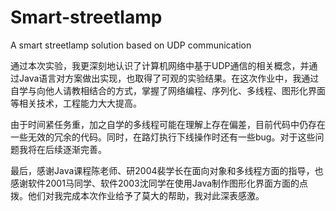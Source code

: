 # Smart-streetlamp
A smart streetlamp solution based on UDP communication

通过本次实验，我更深刻地认识了计算机网络中基于UDP通信的相关概念，并通过Java语言对方案做出实现，也取得了可观的实验结果。在这次作业中，我通过自学与向他人请教相结合的方式，掌握了网络编程、序列化、多线程、图形化界面等相关技术，工程能力大大提高。

由于时间紧任务重，加之自学的多线程可能在理解上存在偏差，目前代码中仍存在一些无效的冗余的代码。同时，在路灯执行下线操作时还有一些bug。对于这些问题我将在后续逐渐完善。

最后，感谢Java课程陈老师、研2004裴学长在面向对象和多线程方面的指导，也感谢软件2001马同学、软件2003沈同学在使用Java制作图形化界面方面的点拨。他们对我完成本次作业给予了莫大的帮助，我对此深表感激。
